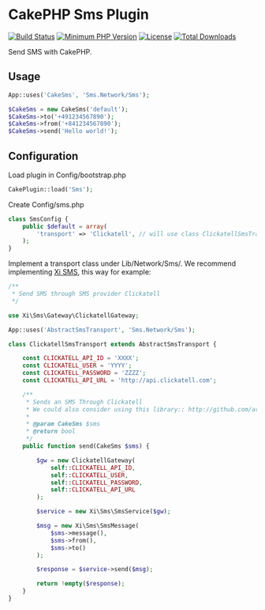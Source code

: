 # CakePHP Sms Plugin
[![Build Status](https://api.travis-ci.org/fotografde/cakephp-sms.svg)](https://travis-ci.org/fotografde/cakephp-sms)
[![Minimum PHP Version](http://img.shields.io/badge/php-%3E%3D%205.4-8892BF.svg)](https://php.net/)
[![License](https://poser.pugx.org/fotografde/cakephp-sms/license)](https://packagist.org/packages/fotografde/cakephp-sms)
[![Total Downloads](https://poser.pugx.org/fotografde/cakephp-sms/d/total)](https://packagist.org/packages/fotografde/cakephp-sms)

Send SMS with CakePHP.

## Usage

``` php
App::uses('CakeSms', 'Sms.Network/Sms');

$CakeSms = new CakeSms('default');
$CakeSms->to('+491234567890');
$CakeSms->from('+841234567890');
$CakeSms->send('Hello world!');
```

## Configuration

Load plugin in Config/bootstrap.php

``` php
CakePlugin::load('Sms');
```

Create Config/sms.php

``` php
class SmsConfig {
	public $default = array(
		'transport' => 'Clickatell', // will use class ClickatellSmsTransport
	);
}
```

Implement a transport class under Lib/Network/Sms/. We recommend implementing [Xi SMS](https://github.com/xi-project/xi-sms), this way for example:

``` php
/**
 * Send SMS through SMS provider Clickatell
 */

use Xi\Sms\Gateway\ClickatellGateway;

App::uses('AbstractSmsTransport', 'Sms.Network/Sms');

class ClickatellSmsTransport extends AbstractSmsTransport {

	const CLICKATELL_API_ID = 'XXXX';
	const CLICKATELL_USER = 'YYYY';
	const CLICKATELL_PASSWORD = 'ZZZZ';
	const CLICKATELL_API_URL = 'http://api.clickatell.com';

	/**
	 * Sends an SMS Through Clickatell
	 * We could also consider using this library:: http://github.com/arcturial/clickatell
	 *
	 * @param CakeSms $sms
	 * @return bool
	 */
	public function send(CakeSms $sms) {

		$gw = new ClickatellGateway(
			self::CLICKATELL_API_ID,
			self::CLICKATELL_USER,
			self::CLICKATELL_PASSWORD,
			self::CLICKATELL_API_URL
		);

		$service = new Xi\Sms\SmsService($gw);

		$msg = new Xi\Sms\SmsMessage(
			$sms->message(),
			$sms->from(),
			$sms->to()
		);

		$response = $service->send($msg);

		return !empty($response);
	}
}
```
